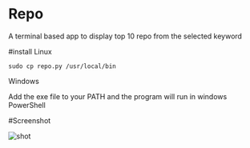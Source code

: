 # Repo
A terminal based app to display top 10 repo from the selected keyword 

#install
Linux
```
sudo cp repo.py /usr/local/bin 

```

Windows

Add the exe file to your PATH and the program will run in windows PowerShell


#Screenshot

![shot](https://user-images.githubusercontent.com/69034460/213918904-f88952e1-3f17-4595-a471-ba20abd5cbd1.png)


